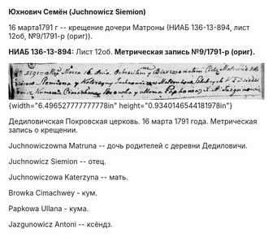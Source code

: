 **Юхнович Семён (Juchnowicz Siemion)**

16 марта1791 г -- крещение дочери Матроны (НИАБ 136-13-894, лист 12об,
№9/1791-р (ориг)).

**НИАБ 136-13-894:** Лист 12об. **Метрическая запись №9/1791-р (ориг).**

![](./media/c5c2ff36e32be681c9002d4a501cf3a4080dfcee.png){width="6.496527777777778in"
height="0.9340146544181978in"}

Дедиловичская Покровская церковь. 16 марта 1791 года. Метрическая запись
о крещении.

Juchnowiczowna Matruna -- дочь родителей с деревни Дедиловичи.

Juchnowicz Siemion -- отец.

Juchnowiczowa Katerzyna -- мать.

Browka Cimachwey - кум.

Papkowa Ullana - кума.

Jazgunowicz Antoni -- ксёндз.
